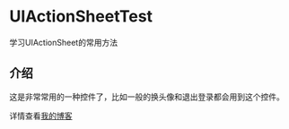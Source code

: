 # UIActionSheetTest
学习UIActionSheet的常用方法

## 介绍
这是非常常用的一种控件了，比如一般的换头像和退出登录都会用到这个控件。

详情查看[我的博客](http://blog.csdn.net/cloudox_/article/details/46429681)

